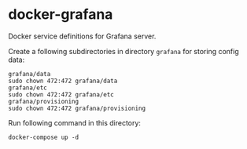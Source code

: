 # docker-grafana

Docker service definitions for Grafana server.

Create a following subdirectories in directory `grafana` for storing config data:

```
grafana/data
sudo chown 472:472 grafana/data
grafana/etc
sudo chown 472:472 grafana/etc
grafana/provisioning
sudo chown 472:472 grafana/provisioning
```

Run following command in this directory: 

```
docker-compose up -d
```
